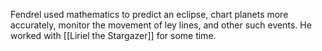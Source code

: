 Fendrel used mathematics to predict an eclipse, chart planets more accurately, monitor the movement of ley lines, and other such events. He worked with [[Liriel the Stargazer]] for some time.